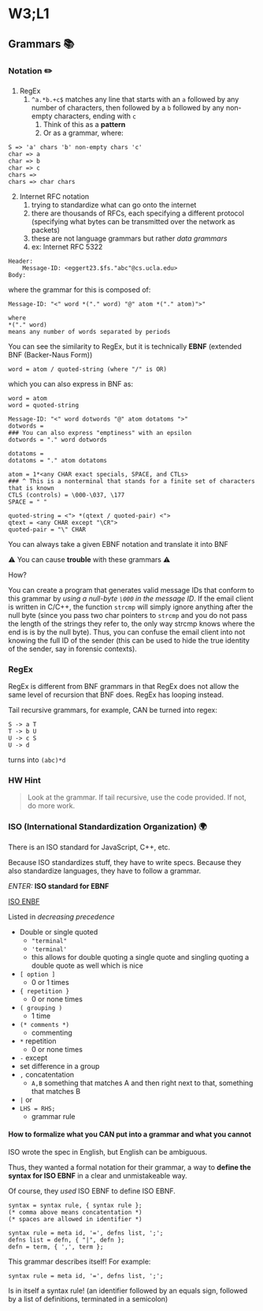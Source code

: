 # W3;L1

## Grammars 📚 

### Notation ✏️ 

1. RegEx
   1. `^a.*b.+c$` matches any line that starts with an `a` followed by any number of characters, then followed by a `b` followed by any non-empty characters, ending with `c`
      1. Think of this as a **pattern**
      2. Or as a grammar, where:

```
S => 'a' chars 'b' non-empty chars 'c'
char => a
char => b
char => c
chars =>
chars => char chars
```

2. Internet RFC notation
   1. trying to standardize what can go onto the internet
   2. there are thousands of RFCs, each specifying a different protocol (specifying what bytes can be transmitted over the network as packets)
   3. these are not language grammars  but rather *data grammars*
   4. ex: Internet RFC 5322

```
Header:
	Message-ID: <eggert23.$fs."abc"@cs.ucla.edu>
Body:
```

where the grammar for this is composed of:

```
Message-ID: "<" word *("." word) "@" atom *("." atom)">"

where
*("." word)
means any number of words separated by periods
```

You can see the similarity to RegEx, but it is technically **EBNF** (extended BNF (Backer-Naus Form))

```
word = atom / quoted-string (where "/" is OR)
```

which you can also express in BNF as:

```
word = atom
word = quoted-string

Message-ID: "<" word dotwords "@" atom dotatoms ">"
dotwords =
### You can also express "emptiness" with an epsilon
dotwords = "." word dotwords

dotatoms =
dotatoms = "." atom dotatoms

atom = 1*<any CHAR exact specials, SPACE, and CTLs>
### ^ This is a nonterminal that stands for a finite set of characters that is known
CTLS (controls) = \000-\037, \177
SPACE = " "

quoted-string = <"> *(qtext / quoted-pair) <">
qtext = <any CHAR except "\CR">
quoted-pair = "\" CHAR
```

You can always take a given EBNF notation and translate it into BNF



⚠️ You can cause **trouble** with these grammars ⚠️  



How?

You can create a program that generates valid message IDs that conform to this grammar by *using a null-byte `\000` in the message ID*. If the email client is written in C/C++, the function `strcmp` will simply ignore anything after the null byte (since you pass two char pointers to `strcmp` and you do not pass the length of the strings they refer to, the only way strcmp knows where the end is is by the null byte). Thus, you can confuse the email client into not knowing the full ID of the sender (this can be used to hide the true identity of the sender, say in forensic contexts).



### RegEx

RegEx is different from BNF grammars in that RegEx does not allow the same level of recursion that BNF does. RegEx has looping instead.

Tail recursive grammars, for example, CAN be turned into regex:

```
S -> a T
T -> b U
U -> c S
U -> d
```

turns into `(abc)*d`

### HW Hint

> Look at the grammar. If tail recursive, use the code provided. If not, do more work.

### ISO (International Standardization Organization) 🌍 

There is an ISO standard for JavaScript, C++, etc.

Because ISO standardizes stuff, they have to write specs. Because they also standardize languages, they have to follow a grammar.

*ENTER:* **ISO standard for EBNF**

[ISO ENBF](http://www.cl.com.ac.uk/~mgk25/iso-ebnf)

Listed in *decreasing precedence*

- Double or single quoted
  - `"terminal"`
  - `'terminal'`
  - this allows for double quoting a single quote and singling quoting a double quote as well which is nice
- `[ option ]`
  - 0 or 1 times
- `{ repetition }`
  - 0 or none times
- `( grouping )`
  - 1 time
- `(* comments *)`
  - commenting
- `*` repetition
  - 0 or none times
-  `-` except
  - set difference in a group
- `,` concatentation
  - `A,B` something that matches A and then right next to that, something that matches B
- `|` or
- `LHS = RHS;`
  - grammar rule



#### How to formalize what you CAN put into a grammar and what you cannot

ISO wrote the spec in English, but English can be ambiguous. 

Thus, they wanted a formal notation for their grammar, a way to **define the syntax for ISO EBNF** in a clear and unmistakeable way.

Of course, they *used* ISO EBNF to define ISO EBNF.

```
syntax = syntax rule, { syntax rule };
(* comma above means concatentation *)
(* spaces are allowed in identifier *)

syntax rule = meta id, '=', defns list, ';';
defns list = defn, { "|", defn };
defn = term, { ',', term };
```

This grammar describes itself! For example:

```
syntax rule = meta id, '=', defns list, ';';
```

Is in itself a syntax rule! (an identifier followed by an equals sign, followed by a list of definitions, terminated in a semicolon)